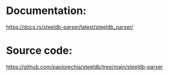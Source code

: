 # Documentation:
https://docs.rs/steeldb-parser/latest/steeldb_parser/

# Source code:
https://github.com/paolorechia/steeldb/tree/main/steeldb-parser